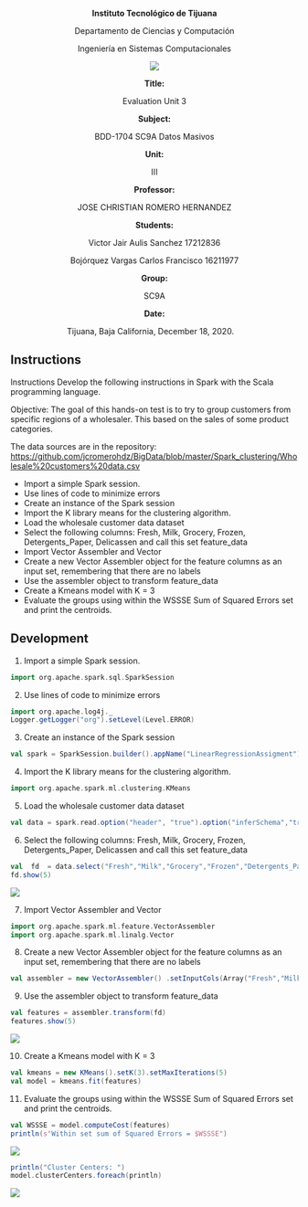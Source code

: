 <div align="center">

**Instituto Tecnológico de Tijuana**

Departamento de Ciencias y Computación

Ingeniería en Sistemas Computacionales
 
 [![](https://upload.wikimedia.org/wikipedia/commons/2/2e/ITT.jpg)](https://upload.wikimedia.org/wikipedia/commons/2/2e/ITT.jpg)

**Title:**

Evaluation Unit 3

**Subject:**

BDD-1704 SC9A Datos Masivos

**Unit:**

III

**Professor:**

JOSE CHRISTIAN ROMERO HERNANDEZ

**Students:**

Victor Jair Aulis Sanchez 
17212836

Bojórquez Vargas Carlos Francisco
16211977

**Group:**

SC9A

**Date:**

Tijuana, Baja California, December 18, 2020. 
</div>


## Instructions
Instructions
Develop the following instructions in Spark with the Scala programming language.

Objective:
The goal of this hands-on test is to try to group customers from specific regions of a wholesaler. This based on the sales of some product categories.

The data sources are in the repository:
https://github.com/jcromerohdz/BigData/blob/master/Spark_clustering/Wholesale%20customers%20data.csv

- Import a simple Spark session.
- Use lines of code to minimize errors
- Create an instance of the Spark session
- Import the K library means for the clustering algorithm.
- Load the wholesale customer data dataset
- Select the following columns: Fresh, Milk, Grocery, Frozen, Detergents_Paper, Delicassen and call this set feature_data
- Import Vector Assembler and Vector
- Create a new Vector Assembler object for the feature columns as an input set, remembering that there are no labels
- Use the assembler object to transform feature_data
- Create a Kmeans model with K = 3
- Evaluate the groups using within the WSSSE Sum of Squared Errors set and print the centroids.

## Development

1. Import a simple Spark session.

```scala
import org.apache.spark.sql.SparkSession
```

2. Use lines of code to minimize errors

```scala
import org.apache.log4j._
Logger.getLogger("org").setLevel(Level.ERROR)
```

3. Create an instance of the Spark session

```scala
val spark = SparkSession.builder().appName("LinearRegressionAssigment").getOrCreate()
```

4. Import the K library means for the clustering algorithm.

```scala
import org.apache.spark.ml.clustering.KMeans
```

5. Load the wholesale customer data dataset

```scala
val data = spark.read.option("header", "true").option("inferSchema","true")csv("C:\\Users\\Carlos Bojorquez\\Desktop\\Noveno semestre\\Datos Masivones\\BigData\\Spark_clustering\\Wholesale_customers_data.csv")

```

6. Select the following columns: Fresh, Milk, Grocery, Frozen, Detergents_Paper, Delicassen and call this set feature_data

```scala
val  fd  = data.select("Fresh","Milk","Grocery","Frozen","Detergents_Paper","Delicassen")
fd.show(5)
```
[![](https://lh3.googleusercontent.com/pw/ACtC-3dWRGCMqma-wmjDiL9SuBaBL0t9_U5dffqKpQlZHCZZARj-SgqGxi_s7vCNa4sZQP88JZEgWZ8TBTocbs82kxNNu6JsFF3dU9wS14K_0an0DN_s_tYYn_25KBHyCIDhjQEXyL39f9XCyCWa1fThATeR=w508-h214-no?authuser=1)](FD)

7. Import Vector Assembler and Vector

```scala
import org.apache.spark.ml.feature.VectorAssembler
import org.apache.spark.ml.linalg.Vector
```

8. Create a new Vector Assembler object for the feature columns as an input set, remembering that there are no labels

```scala
val assembler = new VectorAssembler() .setInputCols(Array("Fresh","Milk","Grocery","Frozen","Detergents_Paper","Delicassen")).setOutputCol("features")
```

9. Use the assembler object to transform feature_data

```scala
val features = assembler.transform(fd)
features.show(5)
```
[![](https://lh3.googleusercontent.com/pw/ACtC-3eIuK0K19X_KkQo5adC1hprzXwbmHAgQtPX78dV4mEgf_M484llbhyrt22viOVp6e8W08AEIH1ioO8hZKEYiaBaw9MuLce8IxonhI8W4amBKiodreeQcSuCrY9SXJFCjDfX3FTsgxNyN-PkCHwHik3u=w691-h209-no?authuser=1)](Features)

10. Create a Kmeans model with K = 3

```scala
val kmeans = new KMeans().setK(3).setMaxIterations(5)
val model = kmeans.fit(features)
```

11. Evaluate the groups using within the WSSSE Sum of Squared Errors set and print the centroids.

```scala
val WSSSE = model.computeCost(features)
println(s"Within set sum of Squared Errors = $WSSSE")
```
[![](https://lh3.googleusercontent.com/pw/ACtC-3dXdCGgDLWNwFJN3EEBersHdGrs2hNwwcpR4BCojJCXYO5ad-32BNG8hIjSZx5lfqzMl68srGqgpxp9CAM7wGkT3czG-OjxGO1i1nweKWlNRshA33WxBbL_fUPUQfX192GN7dPh-twPPFtd58sU7jHh=w749-h65-no?authuser=1)](WSSSE)
```scala
println("Cluster Centers: ")
model.clusterCenters.foreach(println)
```
[![](https://lh3.googleusercontent.com/pw/ACtC-3fpF3FioYg5iGRHJdwOcXvJNe2LAyWvx9D0cyBITMoomsZxvDGX0QHHQtLYy6-I6q1-aaVt3Hm1k2MI7wvzNOX6oHrWtrk3aZHVeK1t7o70M6ZW-9fSiM2Weip4dWbmDRfH6Eixy48TG-WKi_M8XnCT=w1032-h102-no?authuser=1)](FE)
